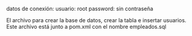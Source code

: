 datos de conexión:
usuario: root
password: sin contraseña

El archivo para crear la base de datos, crear la tabla e insertar usuarios. Este archivo está junto a pom.xml con el nombre empleados.sql


